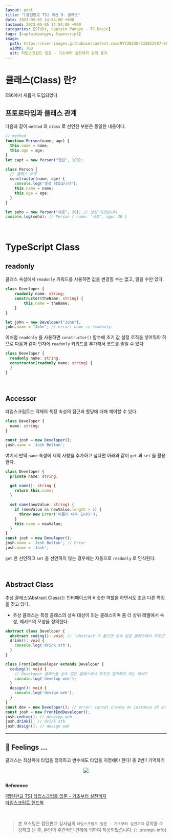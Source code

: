 ```yaml
---
layout: post
title: "[캡틴판교 TS] 섹션 9. 클래스"
date: 2023-05-05 14:54:00 +900
lastmod: 2023-05-05 14:54:00 +900
categories: [STUDY, Captain Pangyo - TS Basic]
tags: [captainpangyo, typescript]
image: 
  path: https://user-images.githubusercontent.com/97720335/233822587-60d294e1-867c-4cc0-b352-26899b803685.png
  width: 700
  alt: 타입스크립트 입문 - 기초부터 실전까지 강의 표지
---
```


# 클래스(Class) 란?
ES6에서 새롭게 도입되었다. 

## 프토로타입과 클래스 관계
다음과 같이 `method` 와 `class` 로 선언한 부분은 동일한 내용이다.

```js
// method
function Person(name, age) {
  this.name = name;
  this.age = age;
}
let capt = new Person("캡틴", 100);
```

```js
class Person {
  // 클래스 로직
  constructor(name, age) {
    console.log("생성 되었습니다");
    this.name = name;
    this.age = age;
  }
}

let seho = new Person("세호", 30); // 생성 되었습니다
console.log(seho); // Person { name: '세호', age: 30 }
```

<br>

# TypeScript Class
## readonly
클래스 속성에서 `readonly` 키워드를 사용하면 값을 변경할 수는 없고, 읽을 수만 있다.
```ts
class Developer {
    readonly name: string;
    constructor(theName: string) {
        this.name = theName;
    }
}

let john = new Developer("John");
john.name = "John"; // error! name is readonly.
```

이처럼 `readonly` 를 사용하면 `constructor()` 함수에 초기 값 설정 로직을 넣어줘야 하므로 다음과 같이 인자에 `readonly` 키워드를 추가해서 코드를 줄일 수 있다.

```ts
class Developer {
  readonly name: string;
  constructor(readonly name: string) {
  }
}
```

<br>

## Accessor
타입스크립트는 객체의 특정 속성의 접근과 할당에 대해 제어할 수 있다.

```ts
class Developer {
  name: string;
}

const josh = new Developer();
josh.name = 'Josh Bolton';
```

여기서 만약 `name` 속성에 제약 사항을 추가하고 싶다면 아래와 같이 `get` 과 `set` 을 활용한다.

```ts
class Developer {
  private name: string;
  
  get name(): string {
    return this.name;
  }

  set name(newValue: string) {
    if (newValue && newValue.length > 5) {
      throw new Error('이름이 너무 깁니다');
    }
    this.name = newValue;
  }
}
const josh = new Developer();
josh.name = 'Josh Bolton'; // Error
josh.name = 'Josh';
```

`get` 만 선언하고 `set` 을 선언하지 않는 경우에는 자동으로 `readonly` 로 인식된다.

<br>

## Abstract Class
추상 클래스(Abstract Class)는 인터페이스와 비슷한 역할을 하면서도 조금 다른 특징을 갖고 있다.
- 추상 클래스는 특정 클래스의 상속 대상이 되는 클래스이며 좀 더 상위 레벨에서 속성, 메서드의 모양을 정의한다.

```ts
abstract class Developer {
  abstract coding(): void; // 'abstract'가 붙으면 상속 받은 클래스에서 무조건 구현해야 함
  drink(): void {
    console.log('drink sth');
  }
}

class FrontEndDeveloper extends Developer {
  coding(): void {
    // Developer 클래스를 상속 받은 클래스에서 무조건 정의해야 하는 메서드
    console.log('develop web');
  }
  design(): void {
    console.log('design web');
  }
}
const dev = new Developer(); // error: cannot create an instance of an abstract class
const josh = new FrontEndDeveloper();
josh.coding(); // develop web
josh.drink(); // drink sth
josh.design(); // design web
```

---

## 🧸 Feelings ...
클래스는 최상위에 타입을 정의하고 변수에도 타입을 지정해야 한다! 총 2번!! 기억하기

<div align="center"><img src="https://user-images.githubusercontent.com/97720335/236386023-4ef3f64b-9ec6-4a5c-a523-498333f58277.png"></div>

<br>

**Reference**

[[캡틴판교 TS] 타입스크립트 입문 - 기초부터 실전까지](https://www.inflearn.com/course/%ED%83%80%EC%9E%85%EC%8A%A4%ED%81%AC%EB%A6%BD%ED%8A%B8-%EC%9E%85%EB%AC%B8) <br>
[타입스크립트 핸드북](https://joshua1988.github.io/ts/)

<br>

> 본 포스팅은 캡틴판교 강사님의 `타입스크립트 입문 - 기초부터 실전까지` 강의를 수강하고 난 후, 본인의 주관적인 견해에 의하여 작성되었습니다.
{: .prompt-info}
